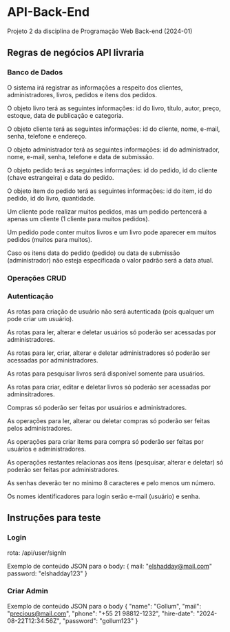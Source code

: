 # API-Back-End
 Projeto 2 da disciplina de Programação Web Back-end (2024-01)


## Regras de negócios API livraria

### Banco de Dados

O sistema irá registrar as informações a respeito dos clientes, administradores, livros, pedidos e itens dos pedidos.

O objeto livro terá as seguintes informações: id do livro, título, autor, preço, estoque, data de publicação e categoria.

O objeto cliente terá as seguintes informações: id do cliente, nome, e-mail, senha, telefone e endereço.

O objeto administrador terá as seguintes informações: id do administrador, nome, e-mail, senha, telefone e data de submissão.

O objeto pedido terá as seguintes informações: id do pedido, id do cliente (chave estrangeira) e data do pedido.


O objeto item do pedido terá as seguintes informações: id do item, id do pedido, id do livro, quantidade.

Um cliente pode realizar muitos pedidos, mas um pedido pertencerá a apenas um cliente (1 cliente para muitos pedidos).

Um pedido pode conter muitos livros e um livro pode aparecer em muitos pedidos (muitos para muitos).

Caso os itens data do pedido (pedido) ou data de submissão (administrador) não esteja especificada o valor padrão será a data atual.

### Operações CRUD


### Autenticação

As rotas para criação de usuário não será autenticada (pois qualquer um pode criar um usuário). 

As rotas para ler, alterar e deletar usuários só poderão ser acessadas por administradores.

As rotas para ler, criar, alterar e deletar administradores só poderão ser acessadas por administradores.

As rotas para pesquisar livros será disponível somente para usuários.

As rotas para criar, editar e deletar livros só poderão ser acessadas por adminsitradores.

Compras só poderão ser feitas por usuários e administradores.

As operações para ler, alterar ou deletar compras só poderão ser feitas pelos administradores.

As operações para criar items para compra só poderão ser feitas por usuários e administradores.

As operações restantes relacionas aos itens (pesquisar, alterar e deletar) só poderão ser feitas por administradores.

As senhas deverão ter no mínimo 8 caracteres e pelo menos um número.

Os nomes identificadores para login serão e-mail (usuário) e senha.


## Instruções para teste


### Login
rota: /api/user/signIn

Exemplo de conteúdo JSON para o body:
{
    mail: "elshadday@mail.com"
    password: "elshadday123"
}

### Criar Admin
Exemplo de conteúdo JSON para o body
{
    "name": "Gollum",
    "mail": "precious@mail.com",
    "phone": "+55 21 98812-1232",
    "hire-date": "2024-08-22T12:34:56Z",
    "password": "gollum123"
}

